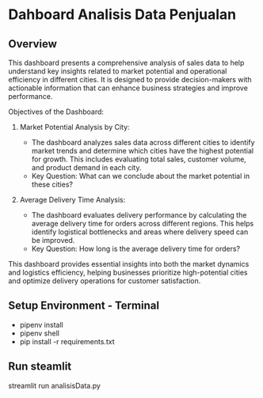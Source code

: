 # Dahboard Analisis Data Penjualan

## Overview
This dashboard presents a comprehensive analysis of sales data to help understand key insights related to market potential and operational efficiency in different cities. It is designed to provide decision-makers with actionable information that can enhance business strategies and improve performance.

Objectives of the Dashboard:
1. Market Potential Analysis by City:
   - The dashboard analyzes sales data across different cities to identify market trends and determine which cities have the highest potential for growth. This includes evaluating total sales, customer volume, and product demand in each city.
   - Key Question: What can we conclude about the market potential in these cities?
     
2. Average Delivery Time Analysis:
   - The dashboard evaluates delivery performance by calculating the average delivery time for orders across different regions. This helps identify logistical bottlenecks and areas where delivery speed can be improved.
   - Key Question: How long is the average delivery time for orders?

This dashboard provides essential insights into both the market dynamics and logistics efficiency, helping businesses prioritize high-potential cities and optimize delivery operations for customer satisfaction.

## Setup Environment - Terminal
- pipenv install
- pipenv shell
- pip install -r requirements.txt

## Run steamlit
streamlit run analisisData.py
